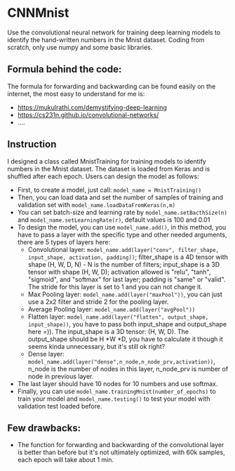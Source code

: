 # CNNMnist
Use the convolutional neural network for training deep learning models to identify the hand-written numbers in the Mnist dataset. Coding from scratch, only use numpy and some basic libraries.

## Formula behind the code:
The formula for forwarding and backwarding can be found easily on the internet, the most easy to understand for me is:
  - https://mukulrathi.com/demystifying-deep-learning
  - https://cs231n.github.io/convolutional-networks/
  - ....

## Instruction
I designed a class called MnistTraining for training models to identify numbers in the Mnist dataset. The dataset is loaded from Keras and is shuffled after each epoch. Users can design the model as follows:
-  First, to create a model, just call: `model_name = MnistTraining()`
-  Then, you can load data and set the number of samples of training and validation set with `model_name.loadDataFromKeras(n,m)`
-  You can set batch-size and learning rate by `model_name.setBacthSize(n)` and `model_name.setLearningRate(r)`, default values is 100 and 0.01
-  To design the model, you can use `model_name.add()`, in this method, you have to pass a layer with the specific type and other needed arguments, there are 5 types of layers here:
    - Convolutional layer: `model_name.add(layer("conv", filter_shape, input_shape, activation, padding))`; filter_shape is a 4D tensor with shape (H, W, D, N) - N is the number of filters; input_shape is a 3D tensor with shape (H, W, D); activation allowed is "relu", "tanh", "sigmoid", and "softmax" for last layer; padding is "same" or "valid". The stride for this layer is set to 1 and you can not change it.
    - Max Pooling layer: `model_name.add(layer("maxPool"))`, you can just use a 2x2 filter and stride 2 for the pooling layer.
    - Average Pooling layer: `model_name.add(layer("avgPool"))`
    - Flatten layer: `model_name.add(layer("flatten", output_shape, input_shape))`, you have to pass both input_shape and output_shape here =)). The input_shape is a 3D tensor: (H, W, D). The output_shape should be H *W *D,  you have to calculate it though it seems kinda unnecessary, but it's still ok right?
    - Dense layer: `model_name.add(layer("dense",n_node,n_node_prv,activation))`, n_node is the number of nodes in this layer, n_node_prv is number of node in previous layer.
-  The last layer should have 10 nodes for 10 numbers and use softmax.
-  Finally, you can use `model_name.trainingMnist(number_of_epochs)` to train your model and `model_name.testing()` to test your model with validation test loaded before.

## Few drawbacks:
-  The function for forwarding and backwarding of the convolutional layer is better than before but it's not ultimately optimized, with 60k samples, each epoch will take about 1 min.
